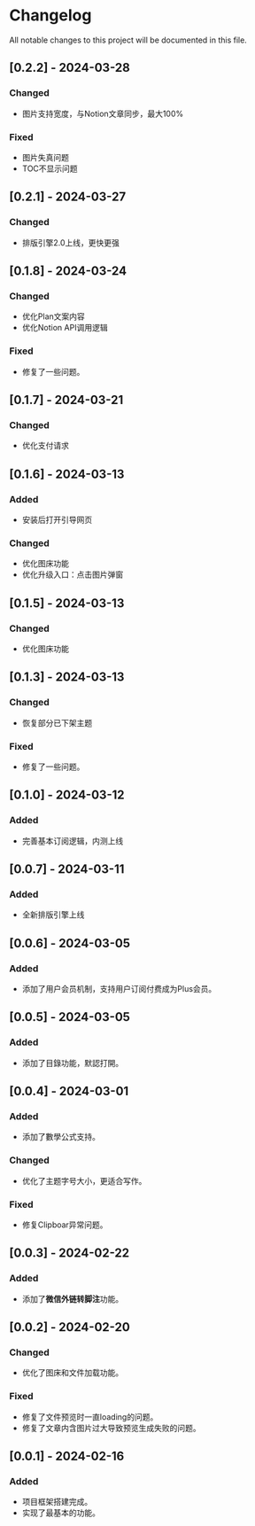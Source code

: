 # Changelog

All notable changes to this project will be documented in this file.

## [0.2.2] - 2024-03-28

### Changed

- 图片支持宽度，与Notion文章同步，最大100%

### Fixed

- 图片失真问题
- TOC不显示问题

## [0.2.1] - 2024-03-27

### Changed

- 排版引擎2.0上线，更快更强

## [0.1.8] - 2024-03-24

### Changed

- 优化Plan文案内容
- 优化Notion API调用逻辑

### Fixed

- 修复了一些问题。

## [0.1.7] - 2024-03-21

### Changed

- 优化支付请求

## [0.1.6] - 2024-03-13

### Added

- 安装后打开引导网页

### Changed

- 优化图床功能
- 优化升级入口：点击图片弹窗

## [0.1.5] - 2024-03-13

### Changed

- 优化图床功能

## [0.1.3] - 2024-03-13

### Changed

- 恢复部分已下架主题

### Fixed

- 修复了一些问题。

## [0.1.0] - 2024-03-12

### Added

- 完善基本订阅逻辑，内测上线

## [0.0.7] - 2024-03-11

### Added

- 全新排版引擎上线

## [0.0.6] - 2024-03-05

### Added

- 添加了用户会员机制，支持用户订阅付费成为Plus会员。

## [0.0.5] - 2024-03-05

### Added

- 添加了目錄功能，默認打開。

## [0.0.4] - 2024-03-01

### Added

- 添加了數學公式支持。

### Changed

- 优化了主题字号大小，更适合写作。

### Fixed

- 修复Clipboar异常问题。

## [0.0.3] - 2024-02-22

### Added

- 添加了**微信外链转脚注**功能。

## [0.0.2] - 2024-02-20

### Changed

- 优化了图床和文件加载功能。

### Fixed

- 修复了文件预览时一直loading的问题。
- 修复了文章内含图片过大导致预览生成失败的问题。

## [0.0.1] - 2024-02-16

### Added

- 项目框架搭建完成。
- 实现了最基本的功能。
